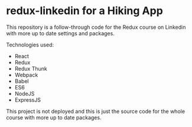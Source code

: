 # redux-linkedin for a Hiking App
This repository is a follow-through code for the Redux course on Linkedin with more up to date settings and packages. 


Technologies used:
* React
* Redux
* Redux Thunk
* Webpack
* Babel
* ES6
* NodeJS
* ExpressJS

This project is not deployed and this is just the source code for the whole course with more up to date packages.
